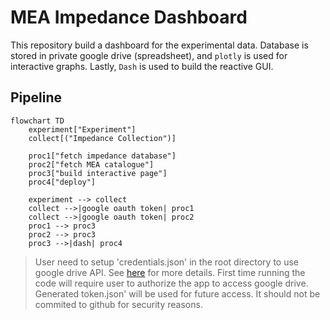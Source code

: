# MEA Impedance Dashboard

This repository build a dashboard for the experimental data.
Database is stored in private google drive (spreadsheet), and `plotly` is used for interactive graphs.
Lastly, `Dash` is used to build the reactive GUI.

## Pipeline

```mermaid
flowchart TD
    experiment["Experiment"]
    collect[("Impedance Collection")]

    proc1["fetch impedance database"]
    proc2["fetch MEA catalogue"]
    proc3["build interactive page"]
    proc4["deploy"]

    experiment --> collect
    collect -->|google oauth token| proc1
    collect -->|google oauth token| proc2
    proc1 --> proc3
    proc2 --> proc3
    proc3 -->|dash| proc4
```

> User need to setup 'credentials.json' in the root directory to use google drive API. See [here](https://developers.google.com/drive/api/v3/quickstart/python) for more details.
> First time running the code will require user to authorize the app to access google drive.
> Generated token.json' will be used for future access. It should not be commited to github for security reasons.
